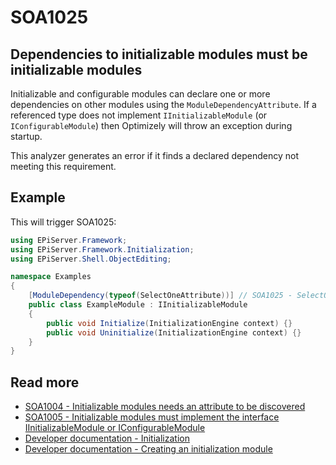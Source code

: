 # SOA1025

## Dependencies to initializable modules must be initializable modules

Initializable and configurable modules can declare one or more dependencies
on other modules using the `ModuleDependencyAttribute`. If a referenced
type does not implement `IInitializableModule` (or `IConfigurableModule`)
then Optimizely will throw an exception during startup.

This analyzer generates an error if it finds a declared dependency
not meeting this requirement.

## Example

This will trigger SOA1025:
```C#
using EPiServer.Framework;
using EPiServer.Framework.Initialization;
using EPiServer.Shell.ObjectEditing;

namespace Examples
{
	[ModuleDependency(typeof(SelectOneAttribute))] // SOA1025 - SelectOneAttribute is not an initialization module
	public class ExampleModule : IInitializableModule
	{
		public void Initialize(InitializationEngine context) {}
		public void Uninitialize(InitializationEngine context) {}
	}
}
```

## Read more
- [SOA1004 - Initializable modules needs an attribute to be discovered](https://github.com/Stekeblad/stekeblad.optimizely.analyzers/blob/master/doc/Analyzers/SOA1004.md)
- [SOA1005 - Initializable modules must implement the interface IInitializableModule or IConfigurableModule](https://github.com/Stekeblad/stekeblad.optimizely.analyzers/blob/master/doc/Analyzers/SOA1005.md)
- [Developer documentation - Initialization](https://docs.developers.optimizely.com/content-cloud/v12.0.0-content-cloud/docs/initialization)
- [Developer documentation - Creating an initialization module](https://docs.developers.optimizely.com/content-cloud/v12.0.0-content-cloud/docs/creating-an-initialization-module)